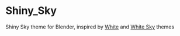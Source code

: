 # Shiny_Sky
Shiny Sky theme for Blender, inspired by [White](https://developer.blender.org/T74360) and [White Sky](https://developer.blender.org/diffusion/BAC/browse/master/presets/interface_theme/;f178e6c933a25c621a5cc7d92935b66cd2ec2f5d) themes
